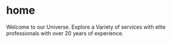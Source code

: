 # home
Welcome to our Universe. Explore a Variety of services with elite professionals with over 20 years of experience.
